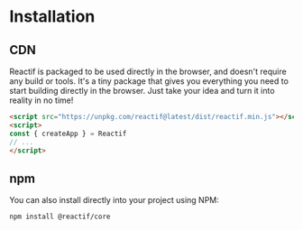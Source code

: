 # Installation

## CDN

Reactif is packaged to be used directly in the browser, and doesn't require any build or tools. It's a tiny package that gives you everything you need to start building directly in the browser. Just take your idea and turn it into reality in no time!

```html
<script src="https://unpkg.com/reactif@latest/dist/reactif.min.js"></script>
<script>
const { createApp } = Reactif
// ...
</script>
```

## npm

You can also install directly into your project using NPM:

```shell
npm install @reactif/core
```